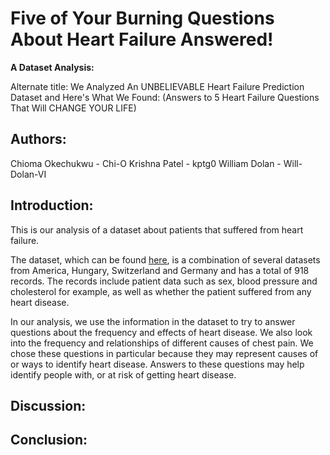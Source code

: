 # Five of Your Burning Questions About Heart Failure Answered! 
**A Dataset Analysis:**

Alternate title: We Analyzed An UNBELIEVABLE Heart Failure Prediction Dataset and Here's What We Found: (Answers to 5 Heart Failure Questions That Will CHANGE YOUR LIFE)

## Authors:
Chioma Okechukwu - Chi-O 
Krishna Patel - kptg0
William Dolan - Will-Dolan-VI

## Introduction:
This is our analysis of a dataset about patients that suffered from heart failure.

The dataset, which can be found [here](https://www.kaggle.com/fedesoriano/heart-failure-prediction), is a combination of several datasets from America, Hungary, Switzerland and Germany and has a total of 918 records. The records include patient data such as sex, blood pressure and cholesterol for example, as well as whether the patient suffered from any heart disease.

In our analysis, we use the information in the dataset to try to answer questions about the frequency and effects of heart disease. We also look into the frequency and relationships of different causes of chest pain. 
We chose these questions in particular because they may represent causes of or ways to identify heart disease. Answers to these questions may help identify people with, or at risk of getting heart disease.

## Discussion:


## Conclusion: